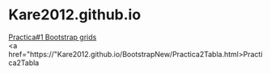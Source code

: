 # Kare2012.github.io
<a href="https://kare2012.github.io/BootstrapNew/Practica1Bootstrapgrids.html">Practica#1 Bootstrap grids</a><br>
<a href="https://"Kare2012.github.io/BootstrapNew/Practica2Tabla.html>Practica2Tabla</a><br>
